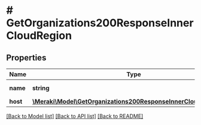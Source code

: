 # # GetOrganizations200ResponseInnerCloudRegion

## Properties

Name | Type | Description | Notes
------------ | ------------- | ------------- | -------------
**name** | **string** | Name of region | [optional]
**host** | [**\Meraki\Model\GetOrganizations200ResponseInnerCloudRegionHost**](GetOrganizations200ResponseInnerCloudRegionHost.md) |  | [optional]

[[Back to Model list]](../../README.md#models) [[Back to API list]](../../README.md#endpoints) [[Back to README]](../../README.md)
